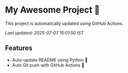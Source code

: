 # My Awesome Project 🚀

This project is automatically updated using GitHub Actions.

_Last updated: 2025-07-07 15:01:50 IST_

## Features
- Auto-update README using Python 🐍
- Auto Git push with GitHub Actions 🤖

